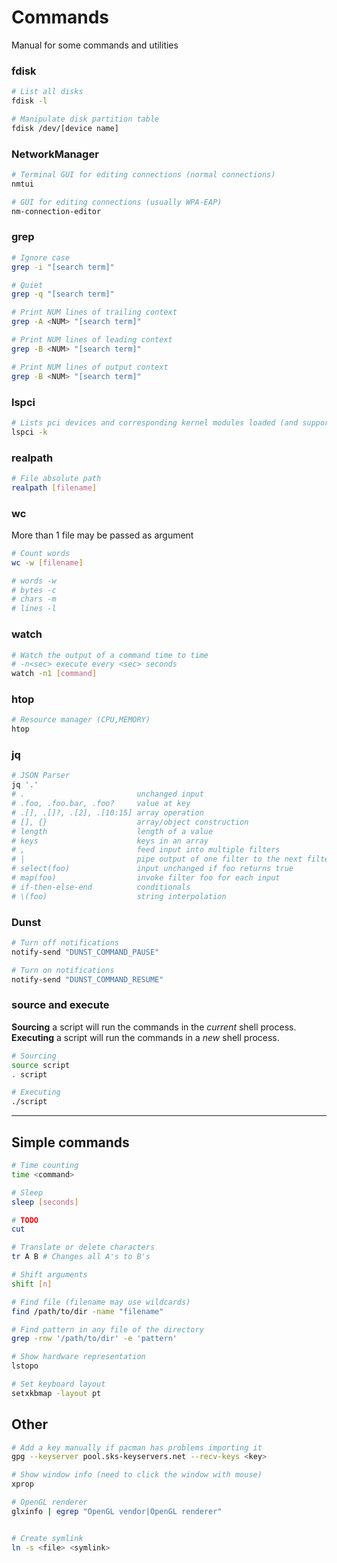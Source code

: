 # Commands

Manual for some commands and utilities 

### fdisk
```bash
# List all disks
fdisk -l

# Manipulate disk partition table
fdisk /dev/[device name]
```

### NetworkManager
```bash
# Terminal GUI for editing connections (normal connections)
nmtui

# GUI for editing connections (usually WPA-EAP)
nm-connection-editor
```


### grep
```bash
# Ignore case
grep -i "[search term]"

# Quiet
grep -q "[search term]"

# Print NUM lines of trailing context
grep -A <NUM> "[search term]"

# Print NUM lines of leading context
grep -B <NUM> "[search term]"

# Print NUM lines of output context
grep -B <NUM> "[search term]"
```

### lspci
```bash
# Lists pci devices and corresponding kernel modules loaded (and supported ones)
lspci -k
```

### realpath
```bash
# File absolute path
realpath [filename]
```

### wc
More than 1 file may be passed as argument
```bash
# Count words
wc -w [filename]

# words -w
# bytes -c
# chars -m
# lines -l
```

### watch
```bash
# Watch the output of a command time to time
# -n<sec> execute every <sec> seconds
watch -n1 [command]
```

### htop
```bash
# Resource manager (CPU,MEMORY)
htop
```

### jq
```bash
# JSON Parser
jq '.'
# .                         unchanged input
# .foo, .foo.bar, .foo?     value at key
# .[], .[]?, .[2], .[10:15] array operation
# [], {}                    array/object construction
# length                    length of a value
# keys                      keys in an array
# ,                         feed input into multiple filters
# |                         pipe output of one filter to the next filter
# select(foo)               input unchanged if foo returns true
# map(foo)                  invoke filter foo for each input
# if-then-else-end          conditionals
# \(foo)                    string interpolation
```

### Dunst
```bash
# Turn off notifications
notify-send "DUNST_COMMAND_PAUSE"

# Turn on notifications
notify-send "DUNST_COMMAND_RESUME"
```


### source and execute

**Sourcing** a script will run the commands in the _current_ shell process. <br/>
**Executing** a script will run the commands in a _new_ shell process.

```bash
# Sourcing
source script
. script

# Executing
./script
```

___
## Simple commands
```bash
# Time counting
time <command>

# Sleep
sleep [seconds]

# TODO
cut

# Translate or delete characters
tr A B # Changes all A's to B's

# Shift arguments
shift [n]

# Find file (filename may use wildcards)
find /path/to/dir -name "filename"

# Find pattern in any file of the directory
grep -rnw '/path/to/dir' -e 'pattern'

# Show hardware representation
lstopo

# Set keyboard layout
setxkbmap -layout pt
```

## Other
```bash
# Add a key manually if pacman has problems importing it
gpg --keyserver pool.sks-keyservers.net --recv-keys <key>

# Show window info (need to click the window with mouse)
xprop

# OpenGL renderer
glxinfo | egrep "OpenGL vendor|OpenGL renderer"


# Create symlink
ln -s <file> <symlink>
```
